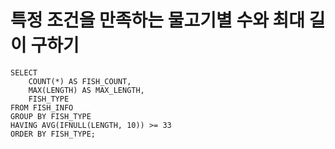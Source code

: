 # 특정 조건을 만족하는 물고기별 수와 최대 길이 구하기

```mysql
SELECT
    COUNT(*) AS FISH_COUNT,
    MAX(LENGTH) AS MAX_LENGTH,
    FISH_TYPE
FROM FISH_INFO
GROUP BY FISH_TYPE
HAVING AVG(IFNULL(LENGTH, 10)) >= 33
ORDER BY FISH_TYPE;
```

